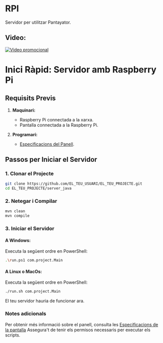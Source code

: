 # RPI
Servidor per utilitzar Pantayator.

## Video:
  [![Video promocional](https://img.youtube.com/vi/-N1VcjdA8EM/0.jpg)](https://youtu.be/-N1VcjdA8EM)
  
# Inici Ràpid: Servidor amb Raspberry Pi

## Requisits Previs

1. **Maquinari:**
   - Raspberry Pi connectada a la xarxa.
   - Pantalla connectada a la Raspberry Pi.

2. **Programari:**
   - [Especificacions del Panell](https://github.com/hzeller/rpi-rgb-led-matrix).

## Passos per Iniciar el Servidor

### 1. Clonar el Projecte
```bash
git clone https://github.com/EL_TEU_USUARI/EL_TEU_PROJECTE.git
cd EL_TEU_PROJECTE/server_java
```
### 2. Netegar i Compilar
```bash
mvn clean
mvn compile
```
### 3. Iniciar el Servidor
#### A Windows:
Executa la següent ordre en PowerShell:
```bash
.\run.ps1 com.project.Main
```
#### A Linux o MacOs:
Executa la següent ordre en PowerShell:
```bash
./run.sh com.project.Main
```
El teu servidor hauria de funcionar ara.

### Notes adicionals
Per obtenir més informació sobre el panell, consulta les [Especificacions de la pantalla](https://github.com/hzeller/rpi-rgb-led-matrix)
Assegura't de tenir els permisos necessaris per executar els scripts.
